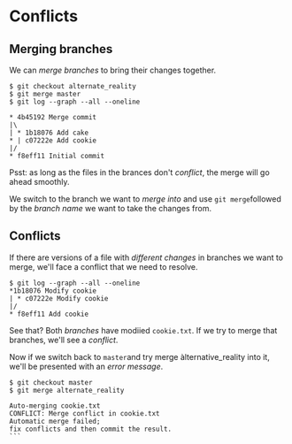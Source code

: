 # Conflicts
## Merging branches

We can *merge branches* to bring their changes together.

```
$ git checkout alternate_reality
$ git merge master
$ git log --graph --all --oneline
```
```
* 4b45192 Merge commit 
|\
| * 1b18076 Add cake 
* | c07222e Add cookie 
|/ 
* f8eff11 Initial commit
```
Psst: as long as the files in the brances don't *conflict*, the merge will go ahead smoothly.

We switch to the branch we want to *merge into* and use `git merge`followed by the *branch name* we want to take the changes from.

## Conflicts
If there are versions of a file with *different changes* in branches we want to merge, we'll face a conflict that we need to resolve.

```
$ git log --graph --all --oneline
*1b18076 Modify cookie
| * c07222e Modify cookie
|/
* f8eff11 Add cookie
```
See that? Both *branches* have modiied `cookie.txt`. If we try to merge that branches, we'll see a *conflict*.

Now if we switch back to `master`and try merge àlternative_reality into it, we'll be presented with an *error message*.

```
$ git checkout master
$ git merge alternate_reality
````
````
Auto-merging cookie.txt
CONFLICT: Merge conflict in cookie.txt
Automatic merge failed;
fix conflicts and then commit the result.
```
